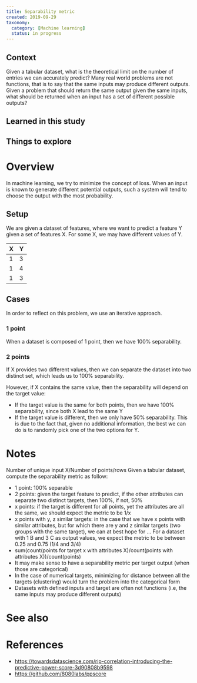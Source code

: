 ```yaml
---
title: Separability metric
created: 2019-09-29
taxonomy:
  category: [Machine learning]
  status: in progress
---
```



## Context
Given a tabular dataset, what is the theoretical limit on the number of entries we can accurately predict? Many real world problems are not functions, that is to say that the same inputs may produce different outputs. Given a problem that should return the same output given the same inputs, what should be returned when an input has a set of different possible outputs?

## Learned in this study

## Things to explore

# Overview
In machine learning, we try to minimize the concept of loss. When an input is known to generate different potential outputs, such a system will tend to choose the output with the most probability.

## Setup
We are given a dataset of features, where we want to predict a feature Y given a set of features X. For some X, we may have different values of Y.

| X | Y |
|---|---|
| 1 | 3 |
| 1 | 4 |
| 1 | 3 |

## Cases
In order to reflect on this problem, we use an iterative approach.

### 1 point
When a dataset is composed of 1 point, then we have 100% separability.

### 2 points
If X provides two different values, then we can separate the dataset into two distinct set, which leads us to 100% separability.

However, if X contains the same value, then the separability will depend on the target value:
* If the target value is the same for both points, then we have 100% separability, since both X lead to the same Y
* If the target value is different, then we only have 50% separability. This is due to the fact that, given no additional information, the best we can do is to randomly pick one of the two options for Y.

# Notes
Number of unique input X/Number of points/rows
Given a tabular dataset, compute the separability metric as follow:
* 1 point: 100% separable
* 2 points: given the target feature to predict, if the other attributes can separate two distinct targets, then 100%, if not, 50%
* x points: if the target is different for all points, yet the attributes are all the same, we should expect the metric to be 1/x
* x points with y, z similar targets: in the case that we have x points with similar attributes, but for which there are y and z similar targets (two groups with the same target), we can at best hope for ...
For a dataset with 1 B and 3 C as output values, we expect the metric to be between 0.25 and 0.75 (1/4 and 3/4)
* sum(count(points for target x with attributes X)/count(points with attributes X))/count(points)
* It may make sense to have a separability metric per target output (when those are categorical)
* In the case of numerical targets, minimizing for distance between all the targets (clustering) would turn the problem into the categorical form
* Datasets with defined inputs and target are often not functions (i.e, the same inputs may produce different outputs)

# See also

# References
* https://towardsdatascience.com/rip-correlation-introducing-the-predictive-power-score-3d90808b9598
* https://github.com/8080labs/ppscore

